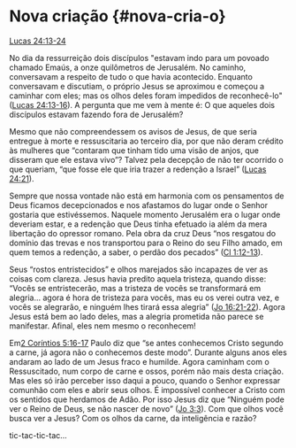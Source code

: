 # **Nova criação** {#nova-cria-o}

[Lucas 24:13-24](http://bibliaonline.com.br/acf/lc/24/13-24)

No dia da ressurreição dois discípulos &quot;estavam indo para um povoado chamado Emaús, a onze quilômetros de Jerusalém. No caminho, conversavam a respeito de tudo o que havia acontecido. Enquanto conversavam e discutiam, o próprio Jesus se aproximou e começou a caminhar com eles; mas os olhos deles foram impedidos de reconhecê-lo&quot; ([Lucas 24:13-16](http://bibliaonline.com.br/acf/lc/24/13-16)). A pergunta que me vem à mente é: O que aqueles dois discípulos estavam fazendo fora de Jerusalém?

Mesmo que não compreendessem os avisos de Jesus, de que seria entregue à morte e ressuscitaria ao terceiro dia, por que não deram crédito às mulheres que “contaram que tinham tido uma visão de anjos, que disseram que ele estava vivo”? Talvez pela decepção de não ter ocorrido o que queriam, “que fosse ele que iria trazer a redenção a Israel” ([Lucas 24:21](http://bibliaonline.com.br/acf/lc/24/21)).

Sempre que nossa vontade não está em harmonia com os pensamentos de Deus ficamos decepcionados e nos afastamos do lugar onde o Senhor gostaria que estivéssemos. Naquele momento Jerusalém era o lugar onde deveriam estar, e a redenção que Deus tinha efetuado ia além da mera libertação do opressor romano. Pela obra da cruz Deus “nos resgatou do domínio das trevas e nos transportou para o Reino do seu Filho amado, em quem temos a redenção, a saber, o perdão dos pecados” ([Cl 1:12-13](http://bibliaonline.com.br/acf/cl/1/12-13)).

Seus “rostos entristecidos” e olhos marejados são incapazes de ver as coisas com clareza. Jesus havia predito aquela tristeza, quando disse: “Vocês se entristecerão, mas a tristeza de vocês se transformará em alegria... agora é hora de tristeza para vocês, mas eu os verei outra vez, e vocês se alegrarão, e ninguém lhes tirará essa alegria” ([Jo 16:21-22](http://bibliaonline.com.br/acf/jo/16/21-22)). Agora Jesus está bem ao lado deles, mas a alegria prometida não parece se manifestar. Afinal, eles nem mesmo o reconhecem!

Em[2 Coríntios 5:16-17](http://bibliaonline.com.br/acf/2co/5/16-17) Paulo diz que “se antes conhecemos Cristo segundo a carne, já agora não o conhecemos deste modo”. Durante alguns anos eles andaram ao lado de um Jesus fraco e humilde. Agora caminham com o Ressuscitado, num corpo de carne e ossos, porém não mais desta criação. Mas eles só irão perceber isso daqui a pouco, quando o Senhor expressar comunhão com eles e abrir seus olhos. É impossível conhecer a Cristo com os sentidos que herdamos de Adão. Por isso Jesus diz que “Ninguém pode ver o Reino de Deus, se não nascer de novo” ([Jo 3:3](http://bibliaonline.com.br/acf/jo/3/3)). Com que olhos você busca ver a Jesus? Com os olhos da carne, da inteligência e razão?

tic-tac-tic-tac...